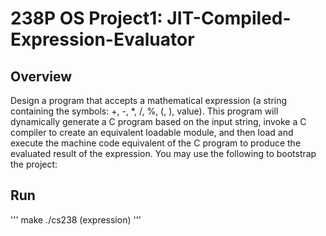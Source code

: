 # 238P OS Project1: JIT-Compiled-Expression-Evaluator

## Overview  
Design a program that accepts a mathematical expression (a string containing the symbols: +, -, *, /, %, (, ), value). This program will dynamically generate a C program based on the input string, invoke a C compiler to create an equivalent loadable module, and then load and execute the machine code equivalent of the C program to produce the evaluated result of the expression. You may use the following to bootstrap the project:

## Run
'''
make
./cs238 (expression)
'''
